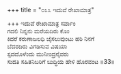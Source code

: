 +++
title = "೦೩೩ ಇದುವೆ ರೇಖಾಮಾತ್ರ"

+++
ಇದುವೆ ರೇಖಾಮಾತ್ರ ಸರ್ವಾಂ  
ಗದಲಿ ನಿನ್ನನು ಮರೆಯದಿರು ಕೊಂ  
ಕಿದರೆ ಕರುಣಾಜಲಧಿ ಜೈಸಲುವುಂಟು ಹರಿ ನಿನಗೆ  
ಬೆದರದಿರು ವಿಗಡಿಸುವ ವಿಷಯಾ  
ಸ್ಪದದೊಳೆಂದು ಮುನೀಂದ್ರನೈವರು  
ಸುದತಿ ಸಹಿತನಿಬರಿಗೆ ಬುದ್ಧಿಯ ಹೇಳಿ ಹೊರವಂಟ    ॥33॥